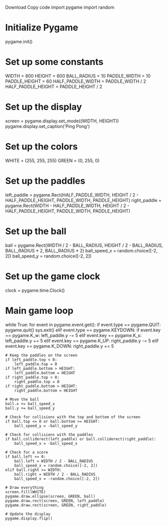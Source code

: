 
Download
Copy code
import pygame
import random

# Initialize Pygame
pygame.init()

# Set up some constants
WIDTH = 800
HEIGHT = 600
BALL_RADIUS = 10
PADDLE_WIDTH = 10
PADDLE_HEIGHT = 60
HALF_PADDLE_WIDTH = PADDLE_WIDTH / 2
HALF_PADDLE_HEIGHT = PADDLE_HEIGHT / 2

# Set up the display
screen = pygame.display.set_mode((WIDTH, HEIGHT))
pygame.display.set_caption('Ping Pong')

# Set up the colors
WHITE = (255, 255, 255)
GREEN = (0, 255, 0)

# Set up the paddles
left_paddle = pygame.Rect(HALF_PADDLE_WIDTH, HEIGHT / 2 - HALF_PADDLE_HEIGHT, PADDLE_WIDTH, PADDLE_HEIGHT)
right_paddle = pygame.Rect(WIDTH - HALF_PADDLE_WIDTH, HEIGHT / 2 - HALF_PADDLE_HEIGHT, PADDLE_WIDTH, PADDLE_HEIGHT)

# Set up the ball
ball = pygame.Rect(WIDTH / 2 - BALL_RADIUS, HEIGHT / 2 - BALL_RADIUS, BALL_RADIUS * 2, BALL_RADIUS * 2)
ball_speed_x = random.choice([-2, 2])
ball_speed_y = random.choice([-2, 2])

# Set up the game clock
clock = pygame.time.Clock()

# Main game loop
while True:
    for event in pygame.event.get():
        if event.type == pygame.QUIT:
            pygame.quit()
            sys.exit()
        elif event.type == pygame.KEYDOWN:
            if event.key == pygame.K_w:
                left_paddle.y -= 5
            elif event.key == pygame.K_s:
                left_paddle.y += 5
            elif event.key == pygame.K_UP:
                right_paddle.y -= 5
            elif event.key == pygame.K_DOWN:
                right_paddle.y += 5

    # Keep the paddles on the screen
    if left_paddle.top < 0:
        left_paddle.top = 0
    if left_paddle.bottom > HEIGHT:
        left_paddle.bottom = HEIGHT
    if right_paddle.top < 0:
        right_paddle.top = 0
    if right_paddle.bottom > HEIGHT:
        right_paddle.bottom = HEIGHT

    # Move the ball
    ball.x += ball_speed_x
    ball.y += ball_speed_y

    # Check for collisions with the top and bottom of the screen
    if ball.top <= 0 or ball.bottom >= HEIGHT:
        ball_speed_y = -ball_speed_y

    # Check for collisions with the paddles
    if ball.colliderect(left_paddle) or ball.colliderect(right_paddle):
        ball_speed_x = -ball_speed_x

    # Check for a score
    if ball.left <= 0:
        ball.left = WIDTH / 2 - BALL_RADIUS
        ball_speed_x = random.choice([-2, 2])
    elif ball.right >= WIDTH:
        ball.right = WIDTH / 2 - BALL_RADIUS
        ball_speed_x = -random.choice([-2, 2])

    # Draw everything
    screen.fill(WHITE)
    pygame.draw.ellipse(screen, GREEN, ball)
    pygame.draw.rect(screen, GREEN, left_paddle)
    pygame.draw.rect(screen, GREEN, right_paddle)

    # Update the display
    pygame.display.flip()

